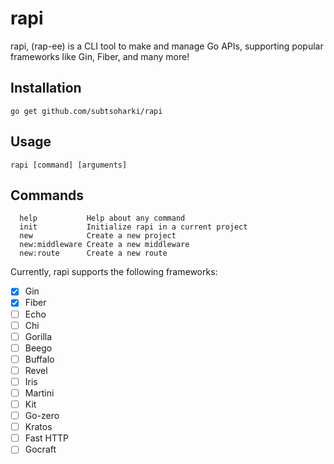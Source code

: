 # rapi
rapi, (rap-ee) is a CLI tool to make and manage Go APIs, supporting popular frameworks like Gin, Fiber, and many more!

## Installation
```
go get github.com/subtsoharki/rapi
```

## Usage
```
rapi [command] [arguments]
```

## Commands
```
  help           Help about any command
  init           Initialize rapi in a current project
  new            Create a new project
  new:middleware Create a new middleware
  new:route      Create a new route
```

Currently, rapi supports the following frameworks:
- [x] Gin
- [x] Fiber
- [ ] Echo
- [ ] Chi
- [ ] Gorilla
- [ ] Beego
- [ ] Buffalo
- [ ] Revel
- [ ] Iris
- [ ] Martini
- [ ] Kit
- [ ] Go-zero
- [ ] Kratos
- [ ] Fast HTTP
- [ ] Gocraft